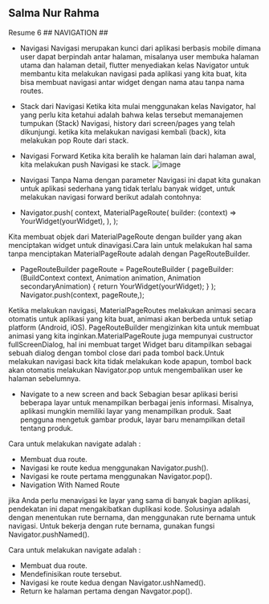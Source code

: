 ## Salma Nur Rahma ##
Resume 6
                                                                       ## NAVIGATION ##

- Navigasi
Navigasi merupakan kunci dari aplikasi berbasis mobile dimana user dapat berpindah antar halaman, misalanya user membuka halaman utama dan halaman detail, flutter menyediakan kelas Navigator untuk membantu kita melakukan navigasi pada aplikasi yang kita buat, kita bisa membuat navigasi antar widget dengan nama atau tanpa nama routes.

- Stack dari Navigasi
Ketika kita mulai menggunakan kelas Navigator, hal yang perlu kita ketahui adalah bahwa kelas tersebut memanajemen tumpukan (Stack) Navigasi, history dari screen/pages yang telah dikunjungi. ketika kita melakukan navigasi kembali (back), kita melakukan pop Route dari stack.

- Navigasi Forward
Ketika kita beralih ke halaman lain dari halaman awal, kita melakukan push Navigasi ke stack.
 ![image](https://user-images.githubusercontent.com/99798368/159413045-bd53081a-3fd2-4c00-95f2-bba354c162e3.png)


- Navigasi Tanpa Nama dengan parameter
Navigasi ini dapat kita gunakan untuk aplikasi sederhana yang tidak terlalu banyak widget, untuk melakukan navigasi forward berikut adalah contohnya:




- Navigator.push(
  context,
  MaterialPageRoute(
    builder: (context) => YourWidget(yourWidget),
  ),
);





Kita membuat objek dari MaterialPageRoute dengan builder yang akan menciptakan widget untuk dinavigasi.Cara lain untuk melakukan hal sama tanpa menciptakan MaterialPageRoute adalah dengan PageRouteBuilder.




- PageRouteBuilder pageRoute = PageRouteBuilder (
  pageBuilder: (BuildContext context, Animation animation, Animation secondaryAnimation) {
    return YourWidget(yourWidget);
    }
  );
Navigator.push(context, pageRoute,);





Ketika melakukan navigasi, MaterialPageRoutes melakukan animasi secara otomatis untuk aplikasi yang kita buat, animasi akan berbeda untuk setiap platform (Android, iOS). PageRouteBuilder mengizinkan kita untuk membuat animasi yang kita inginkan.MaterialPageRoute juga mempunyai custructor fullScreenDialog, hal ini membuat target Widget baru ditampilkan sebagai sebuah dialog dengan tombol close dari pada tombol back.Untuk melakukan navigasi back kita tidak melakukan kode apapun, tombol back akan otomatis melakukan Navigator.pop untuk mengembalikan user ke halaman sebelumnya.

- Navigate to a new screen and back
Sebagian besar aplikasi berisi beberapa layar untuk menampilkan berbagai jenis informasi. Misalnya, aplikasi mungkin memiliki layar yang menampilkan produk. Saat pengguna mengetuk gambar produk, layar baru menampilkan detail tentang produk.

Cara untuk melakukan navigate adalah :

- Membuat dua route.
- Navigasi ke route kedua menggunakan Navigator.push().
- Navigasi ke route pertama menggunakan Navigator.pop().
- Navigation With Named Route

jika Anda perlu menavigasi ke layar yang sama di banyak bagian aplikasi, pendekatan ini dapat mengakibatkan duplikasi kode. Solusinya adalah dengan menentukan rute bernama, dan menggunakan rute bernama untuk navigasi. Untuk bekerja dengan rute bernama, gunakan fungsi Navigator.pushNamed().

Cara untuk melakukan navigate adalah :

- Membuat dua route.
- Mendefinisikan route tersebut.
- Navigasi ke route kedua dengan Navigator.ushNamed().
- Return ke halaman pertama dengan Navgator.pop().
